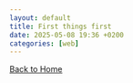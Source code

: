 ```yaml
---
layout: default
title: First things first
date: 2025-05-08 19:36 +0200
categories: [web]
---
```

<a href="/">Back to Home</a>
